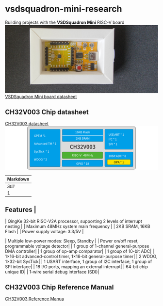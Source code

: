 # vsdsquadron-mini-research
Building projects with the **VSDSquadron Mini** RISC-V board
![image](./images/mini.png)
[VSDSquadron Mini board datasheet](./docs/VSDSQMinidatasheet.pdf)
## CH32V003 Chip datasheet
[CH32V003 datasheet](./docs/CH32V003DS0.PDF)
![image](./images/CH32V003.png)

Markdown | 
--- |
*Still* |
1 |

Features  |
----
| QingKe 32-bit RISC-V2A processor, supporting 2 levels of interrupt nesting  |
| Maximum 48MHz system main frequency |
| 2KB SRAM, 16KB Flash |
| Power supply voltage: 3.3/5V |

| Multiple low-power modes: Sleep, Standby |
| Power on/off reset, programmable voltage detector|
| 1 group of 1-channel general-purpose DMA controller|
| 1 group of op-amp comparator|
| 1 group of 10-bit ADC|
| 1×16-bit advanced-control timer, 1×16-bit general-purpose timer|
| 2 WDOG, 1×32-bit SysTick|
| 1 USART interface, 1 group of I2C interface, 1 group of SPI interface|
| 18 I/O ports, mapping an external interrupt|
| 64-bit chip unique ID|
| 1-wire serial debug interface (SDI)|

## CH32V003 Chip Reference Manual
[CH32V003 Reference Manua](./docs/CH32V003RM.PDF)
